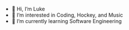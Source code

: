 - 👋 Hi, I’m Luke
- 👀 I’m interested in Coding, Hockey, and Music
- 🌱 I’m currently learning Software Engineering

<!---
LukeleLegend/LukeleLegend is a ✨ special ✨ repository because its `README.md` (this file) appears on your GitHub profile.
You can click the Preview link to take a look at your changes.
--->
